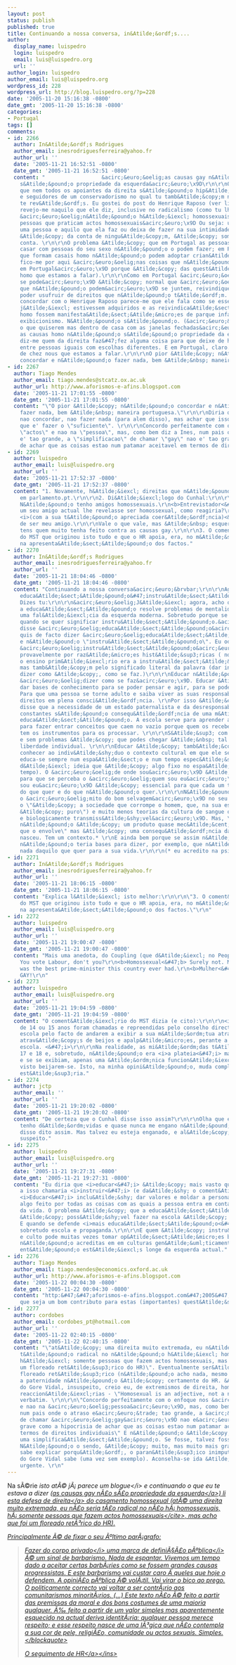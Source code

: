 ```yaml
---
layout: post
status: publish
published: true
title: Continuando a nossa conversa, in&Atilde;&ordf;s....
author:
  display_name: luispedro
  login: luispedro
  email: luis@luispedro.org
  url: ''
author_login: luispedro
author_email: luis@luispedro.org
wordpress_id: 228
wordpress_url: http://blog.luispedro.org/?p=228
date: '2005-11-20 15:16:38 -0800'
date_gmt: '2005-11-20 15:16:38 -0800'
categories:
- Portugal
tags: []
comments:
- id: 2266
  author: In&Atilde;&ordf;s Rodrigues
  author_email: inesrodriguesferreira@yahoo.fr
  author_url: ''
  date: '2005-11-21 16:52:51 -0800'
  date_gmt: '2005-11-21 16:52:51 -0800'
  content: "                  &acirc;&euro;&oelig;as causas gay n&Atilde;&pound;o
    s&Atilde;&pound;o propriedade da esquerda&acirc;&euro;\x9D\r\n\r\nO.k. \r\n\r\nClaro
    que nem todos os apoiantes da direita s&Atilde;&pound;o hip&Atilde;&sup3;critas
    e seguidores de um conservadorismo no qual tu tamb&Atilde;&copy;m n&Atilde;&pound;o
    te rev&Atilde;&ordf;s. Eu gostei do post do Henrique Raposo (ver link). No geral
    revejo-me naquilo que ele diz, inclusive no radicalismo (como tu lhe chamas) do
    &acirc;&euro;&oelig;n&Atilde;&pound;o h&Atilde;&iexcl; homossexuais, h&Atilde;&iexcl;
    pessoas que praticam actos homossexuais&acirc;&euro;\x9D Ou seja: uma pessoa &Atilde;&copy;
    uma pessoa e aquilo que ela faz ou deixa de fazer na sua intimidade n&Atilde;&pound;o
    &Atilde;&copy; da conta de ningu&Atilde;&copy;m, &Atilde;&copy; somente da sua
    conta. \r\n\r\nO problema &Atilde;&copy; que em Portugal as pessoas que se querem
    casar com pessoas do seu sexo n&Atilde;&pound;o o podem fazer; em Portugal, pessoas
    que formam casais homo n&Atilde;&pound;o podem adoptar crian&Atilde;&sect;as (e
    fico-me por aqui &acirc;&euro;&oelig;nas coisas que n&Atilde;&pound;o se podem
    em Portugal&acirc;&euro;\x9D porque &Atilde;&copy; das quest&Atilde;&micro;es
    homo que estamos a falar).\r\n\r\nComo em Portugal &acirc;&euro;&oelig;n&Atilde;&pound;o
    se pode&acirc;&euro;\x9D &Atilde;&copy; normal que &acirc;&euro;&oelig;as pessoas
    que n&Atilde;&pound;o podem&acirc;&euro;\x9D se juntem, reivindiquem e lutem para
    poder usufruir de direitos que n&Atilde;&pound;o t&Atilde;&ordf;m. E, apesar de
    concordar com o Henrique Raposo parece-me que ele fala como se esses direitos
    j&Atilde;&iexcl; estivessem adquiridos e as reivindica&Atilde;&sect;&Atilde;&micro;es
    homo fossem manifesta&Atilde;&sect;&Atilde;&micro;es de parque infantil e puro
    exibicionismo. N&Atilde;&pound;o s&Atilde;&pound;o. (&acirc;&euro;&oelig;Fa&Atilde;&sect;am
    o que quiserem mas dentro de casa com as janelas fechadas&acirc;&euro;\x9D)\r\n\r\nO.k,
    as causas homo n&Atilde;&pound;o s&Atilde;&pound;o propriedade da esquerda, ent&Atilde;&pound;o
    diz-me quem da direita faz&#47;fez alguma coisa para que deixe de haver esta diferen&Atilde;&sect;a
    entre pessoas iguais com escolhas diferentes. E em Portugal, claro. Porque &Atilde;&copy;
    de chez nous que estamos a falar.\r\n\r\nO pior &Atilde;&copy; n&Atilde;&pound;o
    concordar e n&Atilde;&pound;o fazer nada, bem &Atilde;&nbsp; maneira portuguesa.\r\n"
- id: 2267
  author: Tiago Mendes
  author_email: tiago.mendes@stcatz.ox.ac.uk
  author_url: http://www.aforismos-e-afins.blogspot.com
  date: '2005-11-21 17:01:55 -0800'
  date_gmt: '2005-11-21 17:01:55 -0800'
  content: "\"O pior &Atilde;&copy; n&Atilde;&pound;o concordar e n&Atilde;&pound;o
    fazer nada, bem &Atilde;&nbsp; maneira portuguesa.\"\r\n\r\nDiria que o pior e'
    nao concordar, nao fazer nada (para alem disso), mas achar que isso e' fazer muito,
    que e' fazer o \"suficiente\". \r\n\r\nConcordo perfeitamente com o enfoque nos
    \"actos\" e nao na \"pessoa\", mas, como bem diz a Ines, num pais onde o atraso
    e' tao grande, a \"simplificacao\" de chamar \"gay\" nao e' tao grave como a hipocrisia
    de achar que as coisas estao num patamar aceitavel em termos de direitos individuais."
- id: 2269
  author: luispedro
  author_email: luis@luispedro.org
  author_url: ''
  date: '2005-11-21 17:52:37 -0800'
  date_gmt: '2005-11-21 17:52:37 -0800'
  content: "1. Novamente, h&Atilde;&iexcl; direitas que n&Atilde;&pound;o est&Atilde;&pound;o
    em parlamento.pt.\r\n\r\n2. Di&Atilde;&iexcl;logo do Cunhal:\r\n\r\n<b>Cunhal<&#47;b>
    N&Atilde;&pound;o tenho amigos homossexuais.\r\n<b>Entrevistador<&#47;b> Mas se
    um seu amigo actual lhe revelasse ser homossexual, como reagiria?\r\n<b>Cunhal<&#47;b>
    <i>(com a sua t&Atilde;&pound;o apreciada coer&Atilde;&ordf;ncia)<&#47;i> Deixava
    de ser meu amigo.\r\n\r\nVale o que vale, mas &Atilde;&nbsp; esquerda tamb&Atilde;&copy;m
    tens quem muito tenha feito contra as causas gay.\r\n\r\n3. O coment&Atilde;&iexcl;rio
    do MST que originou isto tudo e que o HR apoia, era, no m&Atilde;&shy;nimo, enganador
    na apresenta&Atilde;&sect;&Atilde;&pound;o dos factos."
- id: 2270
  author: In&Atilde;&ordf;s Rodrigues
  author_email: inesrodriguesferreira@yahoo.fr
  author_url: ''
  date: '2005-11-21 18:04:46 -0800'
  date_gmt: '2005-11-21 18:04:46 -0800'
  content: "Continuando a nossa conversa&acirc;&euro;&brvbar;\r\n\r\nAgora sobre a
    educa&Atilde;&sect;&Atilde;&pound;o&#47;instru&Atilde;&sect;&Atilde;&pound;o.
    Dizes tu:\r\n\r\n&acirc;&euro;&oelig;J&Atilde;&iexcl; agora, acho que pensar que
    a educa&Atilde;&sect;&Atilde;&pound;o resolve problemas de mentalidades &Atilde;&copy;
    uma fal&Atilde;&iexcl;cia da esquerda moderna. Sobretudo porque se diz educa&Atilde;&sect;&Atilde;&pound;o
    quando se quer significar instru&Atilde;&sect;&Atilde;&pound;o.&acirc;&euro;\x9D\r\n\r\nQuando
    disse &acirc;&euro;&oelig;educa&Atilde;&sect;&Atilde;&pound;o&acirc;&euro;\x9D
    quis de facto dizer &acirc;&euro;&oelig;educa&Atilde;&sect;&Atilde;&pound;o&acirc;&euro;\x9D
    e n&Atilde;&pound;o \"instru&Atilde;&sect;&Atilde;&pound;o\". Eu odeio a palavra
    &acirc;&euro;&oelig;instru&Atilde;&sect;&Atilde;&pound;o&acirc;&euro;\x9D, muito
    provavelmente por raz&Atilde;&micro;es hist&Atilde;&sup3;ricas ( no Estado  Novo
    o ensino prim&Atilde;&iexcl;rio era a instru&Atilde;&sect;&Atilde;&pound;o prim&Atilde;&iexcl;ria)
    mas tamb&Atilde;&copy;m pelo significado literal da palavra (dar instru&Atilde;&sect;&Atilde;&micro;es:
    dizer como &Atilde;&copy;, como se faz.)\r\n\r\nEducar n&Atilde;&pound;o &Atilde;&copy;
    &acirc;&euro;&oelig;dizer como se faz&acirc;&euro;\x9D. Educar &Atilde;&copy;
    dar bases de conhecimento para se poder pensar e agir, para se poder &acirc;&euro;&oelig;fazer&acirc;&euro;\x9D.
    Para que uma pessoa se torne adulto e saiba viver as suas responsabilidades e
    direitos em plena consci&Atilde;&ordf;ncia. \r\nPor isso &Atilde;&copy; que eu
    disse que a necessidade de um estado paternalista e da desresponsabiliza&Atilde;&sect;&Atilde;&pound;o
    constantes s&Atilde;&pound;o consequ&Atilde;&ordf;ncia de uma m&Atilde;&iexcl;
    educa&Atilde;&sect;&Atilde;&pound;o. A escola serve para aprender a pensar e n&Atilde;&pound;o
    para fazer entrar conceitos que caem no vazio porque quem os recebe n&Atilde;&pound;o
    tem os instrumentos para os processar. \r\n\r\nS&Atilde;&sup3; com adultos respons&Atilde;&iexcl;veis
    e sem problemas &Atilde;&copy; que podes chegar &Atilde;&nbsp; tal sociedade da
    liberdade individual. \r\n\r\nEducar &Atilde;&copy; tamb&Atilde;&copy;m dar a
    conhecer ao indiv&Atilde;&shy;duo o contexto cultural em que ele se encontra:
    educa-se sempre num espa&Atilde;&sect;o e num tempo espec&Atilde;&shy;fico. (Instru&Atilde;&sect;&Atilde;&pound;o
    d&Atilde;&iexcl; ideia que &Atilde;&copy; algo fixo no espa&Atilde;&sect;o e no
    tempo). O &acirc;&euro;&oelig;de onde sou&acirc;&euro;\x9D &Atilde;&copy; essencial
    para que se perceba o &acirc;&euro;&oelig;quem sou eu&acirc;&euro;\x9D. E o &acirc;&euro;&oelig;quem
    sou eu&acirc;&euro;\x9D &Atilde;&copy; essencial para que cada um tenha consci&Atilde;&ordf;ncia
    do que quer e do que n&Atilde;&pound;o quer.\r\n\r\nN&Atilde;&pound;o defendo
    o &acirc;&euro;&oelig;mito do bom selvagem&acirc;&euro;\x9D no seu original (
    o \"&Atilde;&copy; a sociedade que corrompe o homem, que, na sua ess&Atilde;&ordf;ncia,
    &Atilde;&copy; puro\") e muito menos teorias da cultura de sangue ou do &acirc;&euro;&oelig;gen&Atilde;&copy;tica
    e biologicamente transmiss&Atilde;&shy;vel&acirc;&euro;\x9D. Mas, \"o indiv&Atilde;&shy;duo
    n&Atilde;&pound;o &Atilde;&copy; um produto quase mec&Atilde;&cent;nico daquilo
    que o envolve\" mas &Atilde;&copy; uma consequ&Atilde;&ordf;ncia da cultura onde
    nasceu. Tem um contexto.* \r\nE ainda bem porque se assim n&Atilde;&pound;o fosse
    n&Atilde;&pound;o teria bases para dizer, por exemplo, que n&Atilde;&pound;o &Atilde;&copy;
    nada daquilo que quer para a sua vida.\r\n\r\n(* eu acredito na psican&Atilde;&iexcl;lise)\r\n"
- id: 2271
  author: In&Atilde;&ordf;s Rodrigues
  author_email: inesrodriguesferreira@yahoo.fr
  author_url: ''
  date: '2005-11-21 18:06:15 -0800'
  date_gmt: '2005-11-21 18:06:15 -0800'
  content: "Explica l&Atilde;&iexcl; isto melhor:\r\n\r\n\"3. O coment&Atilde;&iexcl;rio
    do MST que originou isto tudo e que o HR apoia, era, no m&Atilde;&shy;nimo, enganador
    na apresenta&Atilde;&sect;&Atilde;&pound;o dos factos.\"\r\n"
- id: 2272
  author: luispedro
  author_email: luis@luispedro.org
  author_url: ''
  date: '2005-11-21 19:00:47 -0800'
  date_gmt: '2005-11-21 19:00:47 -0800'
  content: "Mais uma anedota, do Coupling (que d&Atilde;&iexcl; no People &amp; Arts):\r\n\r\n<b>Mulher<&#47;b>
    You vote Labour, don't you?\r\n<b>Homossexual<&#47;b> Surely not. Maggie [Thatcher]
    was the best prime-minister this country ever had.\r\n<b>Mulher<&#47;b> BUT YOU'RE
    GAY!\r\n"
- id: 2273
  author: luispedro
  author_email: luis@luispedro.org
  author_url: ''
  date: '2005-11-21 19:04:59 -0800'
  date_gmt: '2005-11-21 19:04:59 -0800'
  content: "O coment&Atilde;&iexcl;rio do MST dizia (e cito):\r\n\r\n<i> Duas mi&Atilde;&ordm;das
    de 14 ou 15 anos foram chamadas e repreendidas pelo conselho directivo da respectiva
    escola pelo facto de andarem a exibir a sua m&Atilde;&ordm;tua atrac&Atilde;&sect;&Atilde;&pound;o,
    atrav&Atilde;&copy;s de beijos e apalp&Atilde;&micro;es, perante a plateia da
    escola. <&#47;i>\r\n\r\nNa realidade, as mi&Atilde;&ordm;das t&Atilde;&ordf;m
    17 e 18 e, sobretudo, n&Atilde;&pound;o era <i>a plateia<&#47;i> mas o corredor
    e se se exibiam, apenas uma &Atilde;&ordm;nica funcion&Atilde;&iexcl;ria diz t&Atilde;&ordf;-las
    visto beijarem-se. Isto, na minha opini&Atilde;&pound;o, muda completamente a
    est&Atilde;&sup3;ria."
- id: 2274
  author: jctp
  author_email: ''
  author_url: ''
  date: '2005-11-21 19:20:02 -0800'
  date_gmt: '2005-11-21 19:20:02 -0800'
  content: "De certeza que o Cunhal disse isso assim?\r\n\r\nOlha que eu, que raramente
    tenho d&Atilde;&ordm;vidas e quase nunca me engano n&Atilde;&pound;o me lembro
    disso dito assim. Mas talvez eu esteja enganado, e al&Atilde;&copy;m do mais sou
    suspeito."
- id: 2275
  author: luispedro
  author_email: luis@luispedro.org
  author_url: ''
  date: '2005-11-21 19:27:31 -0800'
  date_gmt: '2005-11-21 19:27:31 -0800'
  content: "Eu diria que <i>educar<&#47;i> &Atilde;&copy; mais vasto que <i>dar conhecimento<&#47;i>;
    a isso chamaria <i>instruir<&#47;i> (e da&Atilde;&shy; o coment&Atilde;&iexcl;rio).
    <i>Educar<&#47;i> inclu&Atilde;&shy; dar valores e moldar a personalidade e &Atilde;&copy;
    algo feito por todas as coisas com as quais a pessoa entra em contacto ao longo
    da vida. O problema &Atilde;&copy; que a educa&Atilde;&sect;&Atilde;&pound;o que
    &Atilde;&copy; poss&Atilde;&shy;vel fazer na escola &Atilde;&copy; sobretudo <i>instru&Atilde;&sect;&Atilde;&pound;o<&#47;i>.
    E quando se defende <i>mais educa&Atilde;&sect;&Atilde;&pound;o<&#47;i> &Atilde;&copy;
    sobretudo escola e propaganda.\r\n\r\nE quem &Atilde;&copy; instru&Atilde;&shy;do
    e culto pode muitas vezes tomar op&Atilde;&sect;&Atilde;&micro;es b&Atilde;&iexcl;rbaras.\r\n\r\nSe
    n&Atilde;&pound;o acreditas em em culturas gen&Atilde;&uml;ticamente transmiss&Atilde;&shy;veis,
    ent&Atilde;&pound;o est&Atilde;&iexcl;s longe da esquerda actual."
- id: 2276
  author: Tiago Mendes
  author_email: tiago.mendes@economics.oxford.ac.uk
  author_url: http://www.aforismos-e-afins.blogspot.com
  date: '2005-11-22 00:04:30 -0800'
  date_gmt: '2005-11-22 00:04:30 -0800'
  content: "http:&#47;&#47;aforismos-e-afins.blogspot.com&#47;2005&#47;11&#47;o-coming-out-um-conservador-liberal.html\r\n\r\nEspero
    que seja um bom contributo para estas (importantes) quest&Atilde;&sup3;es."
- id: 2277
  author: cordobes
  author_email: cordobes_pt@hotmail.com
  author_url: ''
  date: '2005-11-22 02:40:15 -0800'
  date_gmt: '2005-11-22 02:40:15 -0800'
  content: "\"at&Atilde;&copy; uma direita muito extremada, eu n&Atilde;&pound;o seria
    t&Atilde;&pound;o radical no n&Atilde;&pound;o h&Atilde;&iexcl; homossexuais,
    h&Atilde;&iexcl; somente pessoas que fazem actos homossexuais, mas acho que foi
    um floreado ret&Atilde;&sup3;rico do HR)\". Eventualmente ser&Atilde;&iexcl; um
    floreado ret&Atilde;&sup3;rico (n&Atilde;&pound;o acho nada, mesmo nada), mas
    a paternidade n&Atilde;&pound;o &Atilde;&copy; certamente do HR. &Atilde;&permil;
    do Gore Vidal, insuspeito, creio eu, de extremismos de direita, homofobia ou tend&Atilde;&ordf;ncias
    reaccion&Atilde;&iexcl;rias - \"Homosexual is an adjective, not a noun&acirc;&euro;\x9D.
    verbatim. \r\n\r\n\"Concordo perfeitamente com o enfoque nos &acirc;&euro;&oelig;actos&acirc;&euro;\x9D
    e nao na &acirc;&euro;&oelig;pessoa&acirc;&euro;\x9D, mas, como bem diz a Ines,
    num pais onde o atraso e&acirc;&euro;&trade; tao grande, a &acirc;&euro;&oelig;simplificacao&acirc;&euro;\x9D
    de chamar &acirc;&euro;&oelig;gay&acirc;&euro;\x9D nao e&acirc;&euro;&trade; tao
    grave como a hipocrisia de achar que as coisas estao num patamar aceitavel em
    termos de direitos individuais\" E n&Atilde;&pound;o &Atilde;&copy;, de todo,
    uma simplifica&Atilde;&sect;&Atilde;&pound;o. Se fosse, talvez fosse menos grave.
    N&Atilde;&pound;o o sendo, &Atilde;&copy; muito, mas muito mais grave. O HR n&Atilde;&pound;o
    sabe explicar porqu&Atilde;&ordf;, o paran&Atilde;&sup3;ico inimput&Atilde;&iexcl;vel
    do Gore Vidal sabe (uma vez sem exemplo). Aconselha-se ida &Atilde;&nbsp;s fontes
    urgente. \r\n"
---
```

<p>Na s&Atilde;&copy;rie <i>isto at&Atilde;&copy; j&Atilde;&iexcl; parece um blogue<&#47;i> e continuando o que eu te estava a dizer (<a href="http:&#47;&#47;blog.luispedro.org&#47;?p=225#comments">as causas gay n&Atilde;&pound;o s&Atilde;&pound;o propriedade da esquerda<&#47;a>) li esta <a href="http:&#47;&#47;oacidental.blogspot.com&#47;2005&#47;11&#47;no-h-gays-ou-brigada-das-bolinhas-de.html">defesa de direita<&#47;a> do casamento homossexual (at&Atilde;&copy; uma direita muito extremada, eu n&Atilde;&pound;o seria t&Atilde;&pound;o radical no <cite>n&Atilde;&pound;o h&Atilde;&iexcl; homossexuais, h&Atilde;&iexcl; somente pessoas que fazem actos homossexuais<&#47;cite>, mas acho que foi um floreado ret&Atilde;&sup3;rico do HR). </p>
<p>Principalmente &Atilde;&copy; de fixar o seu &Atilde;&ordm;ltimo par&Atilde;&iexcl;grafo:</p>
<blockquote><p>
Fazer do <i>corpo privado<&#47;i> uma marca de <i>defini&Atilde;&sect;&Atilde;&pound;o p&Atilde;&ordm;blica<&#47;i> &Atilde;&copy; um sinal de barbarismo. Nada de espantar. Vivemos um tempo dado a aceitar certas barb&Atilde;&iexcl;ries como se fossem grandes causas progressistas. E este barbarismo vai custar caro &Atilde;&nbsp;queles que hoje o defendem. A opini&Atilde;&pound;o p&Atilde;&ordm;blica &Atilde;&copy; vol&Atilde;&iexcl;til. Vai virar o bico ao prego. O politicamente correcto vai voltar a ser contr&Atilde;&iexcl;rio aos comunitarismos minorit&Atilde;&iexcl;rios.  (...) Este texto n&Atilde;&pound;o &Atilde;&copy; feito a partir das premissas da moral e dos bons costumes de uma maioria qualquer. &Atilde;&permil; feito a partir de um valor simples mas aparentemente esquecido na actual deriva identit&Atilde;&iexcl;ria: qualquer pessoa merece respeito; e esse respeito nasce de uma l&Atilde;&sup3;gica que n&Atilde;&pound;o contempla a sua cor de pele, religi&Atilde;&pound;o, comunidade ou actos sexuais. Simples.<br />
<&#47;blockquote></p>
<p><ins datetime="2005-11-21T09:40:0900:00"><a href="http:&#47;&#47;oacidental.blogspot.com&#47;2005&#47;11&#47;beijos-com-fartura.html">O seguimento de HR<&#47;a><&#47;ins></p>
